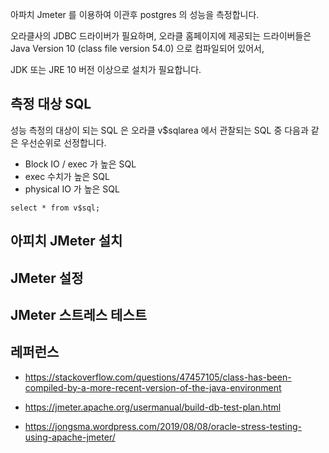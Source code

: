 
아파치 Jmeter 를 이용하여 이관후 postgres 의 성능을 측정합니다. 

오라클사의 JDBC 드라이버가 필요하며, 오라클 홈페이지에 제공되는 드라이버들은 Java Version 10 (class file version 54.0) 으로 컴파일되어 있어서, 

JDK 또는 JRE 10 버전 이상으로 설치가 필요합니다. 

## 측정 대상 SQL ##

성능 측정의 대상이 되는 SQL 은 오라클 v$sqlarea 에서 관찰되는 SQL 중 다음과 같은 우선순위로 선정합니다.

* Block IO / exec 가 높은 SQL
* exec 수치가 높은 SQL
* physical IO 가 높은 SQL 

```
select * from v$sql;
```

## 아피치 JMeter 설치 ##


## JMeter 설정 ##







## JMeter 스트레스 테스트 ##



## 레퍼런스 ##

* https://stackoverflow.com/questions/47457105/class-has-been-compiled-by-a-more-recent-version-of-the-java-environment

* https://jmeter.apache.org/usermanual/build-db-test-plan.html

* https://jongsma.wordpress.com/2019/08/08/oracle-stress-testing-using-apache-jmeter/
